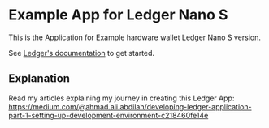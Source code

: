 # Example App for Ledger Nano S

This is the Application for Example hardware wallet Ledger Nano S version.

See [Ledger's documentation](http://ledger.readthedocs.io) to get started.

## Explanation

Read my articles explaining my journey in creating this Ledger App:
https://medium.com/@ahmad.ali.abdilah/developing-ledger-application-part-1-setting-up-development-environment-c218460fe14e
